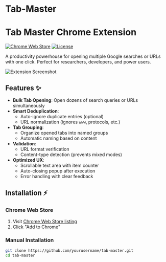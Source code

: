 # Tab-Master
# Tab Master Chrome Extension

[![Chrome Web Store](https://img.shields.io/chrome-web-store/v/your-extension-id?color=blue&label=Chrome%20Web%20Store)](https://chrome.google.com/webstore/detail/your-extension-id)
[![License](https://img.shields.io/badge/license-MIT-green)](LICENSE)

A productivity powerhouse for opening multiple Google searches or URLs with one click. Perfect for researchers, developers, and power users.

![Extension Screenshot](screenshot.png)

## Features ✨

- **Bulk Tab Opening**: Open dozens of search queries or URLs simultaneously
- **Smart Deduplication**: 
  - Auto-ignore duplicate entries (optional)
  - URL normalization (ignores `www`, protocols, etc.)
- **Tab Grouping**:
  - Organize opened tabs into named groups
  - Automatic naming based on content
- **Validation**:
  - URL format verification
  - Content-type detection (prevents mixed modes)
- **Optimized UX**:
  - Scrollable text area with item counter
  - Auto-closing popup after execution
  - Error handling with clear feedback

## Installation ⚡

### Chrome Web Store
1. Visit [Chrome Web Store listing](https://chrome.google.com/webstore/detail/your-extension-id)
2. Click "Add to Chrome"

### Manual Installation
```bash
git clone https://github.com/yourusername/tab-master.git
cd tab-master

